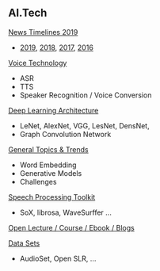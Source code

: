 ## AI.Tech 
[News Timelines 2019](https://github.com/knlee-voice/AI.Tech/blob/master/NewsTimeline2019.md)  
* [2019](https://github.com/knlee-voice/AI.Tech/blob/master/NewsTimeline2019.md), [2018](https://github.com/knlee-voice/AI.Tech/blob/master/NewsTimeline2018.md), [2017](https://github.com/knlee-voice/AI.Tech/blob/master/NewsTimeline2017.md), [2016](https://github.com/knlee-voice/AI.Tech/blob/master/NewsTimeline2016.md)

[Voice Technology](https://github.com/knlee-voice/AI.Tech/blob/master/VoiceTechTopics.md)
* ASR
* TTS
* Speaker Recognition / Voice Conversion  
  
[Deep Learning Architecture](https://github.com/knlee-voice/AI.Tech/blob/master/400)
* LeNet, AlexNet, VGG, LesNet, DensNet, 
* Graph Convolution Network 

[General Topics & Trends](https://github.com/knlee-voice/AI.Tech/blob/master/TrendsTopics.md)
* Word Embedding 
* Generative Models
* Challenges 

[Speech Processing Toolkit](https://github.com/knlee-voice/AI.Tech/blob/master/SpeechProcToolkit.md)
* SoX, librosa, WaveSurffer ... 
  
[Open Lecture / Course / Ebook / Blogs](https://github.com/knlee-voice/AI.Tech/blob/master/OpenCourseBook.md)

[Data Sets](https://github.com/knlee-voice/AI.Tech/blob/master/Datasets.md)
* AudioSet, Open SLR, ... 
